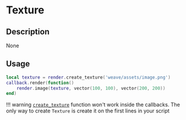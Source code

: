 # Texture

## Description
None

## Usage

```lua
local texture = render.create_texture('weave/assets/image.png')
callback.render(function()
    render.image(texture, vector(100, 100), vector(200, 200))
end)
```

!!! warning
    [`create_texture`](/namespaces/render#functions) function won't work inside the callbacks. The only way to create `Texture` is create it on the first lines in your script